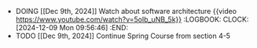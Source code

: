 - DOING [[Dec 9th, 2024]] Watch about software architecture {{video https://www.youtube.com/watch?v=5olb_uNB_5k}}
  :LOGBOOK:
  CLOCK: [2024-12-09 Mon 09:56:46]
  :END:
- TODO [[Dec 9th, 2024]] Continue Spring Course from section 4-5